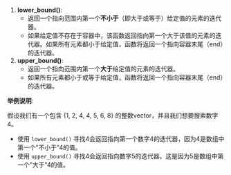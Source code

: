 1. **lower_bound()**:
   - 返回一个指向范围内第一个**不小于**（即大于或等于）给定值的元素的迭代器。
   - 如果给定值不存在于容器中，该函数返回指向第一个大于该值的元素的迭代器。如果所有元素都小于给定值，函数将返回一个指向容器末尾（end）的迭代器。
2. **upper_bound()**:
   - 返回一个指向范围内第一个**大于**给定值的元素的迭代器。
   - 如果所有元素都小于或等于给定值，函数将返回一个指向容器末尾（end）的迭代器。

**举例说明**:

假设我们有一个包含 {1, 2, 4, 4, 5, 6, 8} 的整数vector，并且我们想要搜索数字4。

- 使用 `lower_bound()` 寻找4会返回指向第一个数字4的迭代器，因为4是数组中第一个"不小于"4的值。
- 使用 `upper_bound()` 寻找4会返回指向数字5的迭代器，这是因为5是数组中第一个"大于"4的值。